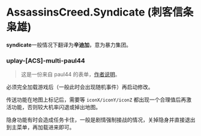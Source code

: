 # AssassinsCreed.Syndicate (刺客信条枭雄)
**syndicate**一般情况下翻译为**辛迪加**，意为暴力集团。

### uplay-[ACS]-multi-paul44
> 这是一份来自 paul44 的表单，[作者说明](https://fearlessrevolution.com/viewtopic.php?t=12874)。

必须完全加载游戏后（一般此时会出现随机事件）再启动修改。

传送功能在地图上标记后，需要等 `iconX/iconY/iconZ` 都出现一个合理值后再激活功能，否则较大机率闪退或掉出地图。

隐身功能有时会造成任务卡住，一般是剧情强制接战的情况，关掉隐身并直接退出到主菜单，再加载进来即可。